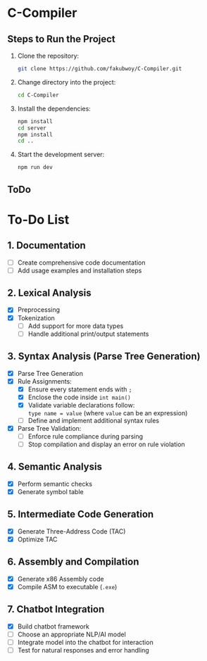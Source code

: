 # C-Compiler

## Steps to Run the Project

1. Clone the repository:
   ```bash
   git clone https://github.com/fakubwoy/C-Compiler.git
   ```

2. Change directory into the project:
   ```bash
   cd C-Compiler
   ```

3. Install the dependencies:
   ```bash
   npm install
   cd server
   npm install
   cd ..
   ```

4. Start the development server:
   ```bash
   npm run dev
   ```

## ToDo

# **To-Do List**

## 1. Documentation  
- [ ] Create comprehensive code documentation  
- [ ] Add usage examples and installation steps  

## 2. Lexical Analysis  
- [x] Preprocessing  
- [x] Tokenization  
   - [ ] Add support for more data types  
   - [ ] Handle additional print/output statements  

## 3. Syntax Analysis (Parse Tree Generation)  
- [x] Parse Tree Generation  
- [x] Rule Assignments:  
   - [x] Ensure every statement ends with `;`  
   - [x] Enclose the code inside `int main()`  
   - [x] Validate variable declarations follow:  
     `type name = value` (where `value` can be an expression)  
   - [ ] Define and implement additional syntax rules  

- [x] Parse Tree Validation:  
   - [ ] Enforce rule compliance during parsing  
   - [ ] Stop compilation and display an error on rule violation  

## 4. Semantic Analysis  
- [x] Perform semantic checks  
- [x] Generate symbol table  

## 5. Intermediate Code Generation  
- [x] Generate Three-Address Code (TAC)  
- [x] Optimize TAC  

## 6. Assembly and Compilation  
- [x] Generate x86 Assembly code  
- [x] Compile ASM to executable (`.exe`)  

## 7. Chatbot Integration  
- [x] Build chatbot framework  
- [ ] Choose an appropriate NLP/AI model  
- [ ] Integrate model into the chatbot for interaction  
- [ ] Test for natural responses and error handling  
